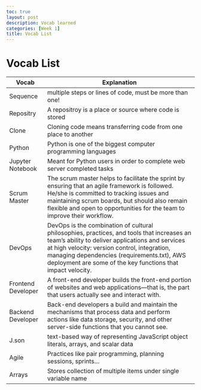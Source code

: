 ```yaml
---
toc: true
layout: post
description: Vocab learned
categories: [Week 1]
title: Vocab List
---
```

# Vocab List 


| Vocab      | Explanation |
| ----------- | ----------- |
| Sequence | multiple steps or lines of code, must be more than one! |
| Repositry | A repositroy is a place or source where code is stored |
| Clone | Cloning code means transferring code from one place to another |
| Python | Python is one of the biggest computer programming languages |
| Jupyter Notebook | Meant for Python users in order to complete web server completed tasks |
| Scrum Master | The scrum master helps to facilitate the sprint by ensuring that an agile framework is followed. He/she is committed to tracking issues and maintaining scrum boards, but should also remain flexible and open to opportunities for the team to improve their workflow. |
| DevOps | DevOps is the combination of cultural philosophies, practices, and tools that increases an team’s ability to deliver applications and services at high velocity: version control, integration, managing dependencies (requirements.txt), AWS deployment are some of the key functions that impact velocity. |
| Frontend Developer | A front-end developer builds the front-end portion of websites and web applications—that is, the part that users actually see and interact with. |
| Backend Developer | Back-end developers a build and maintain the mechanisms that process data and perform actions like data storage, security, and other server-side functions that you cannot see. |
| J.son | text-based way of representing JavaScript object literals, arrays, and scalar data |
| Agile | Practices like pair programming, planning sessions, sprints… |
| Arrays | Stores collection of multiple items under single variable name |
